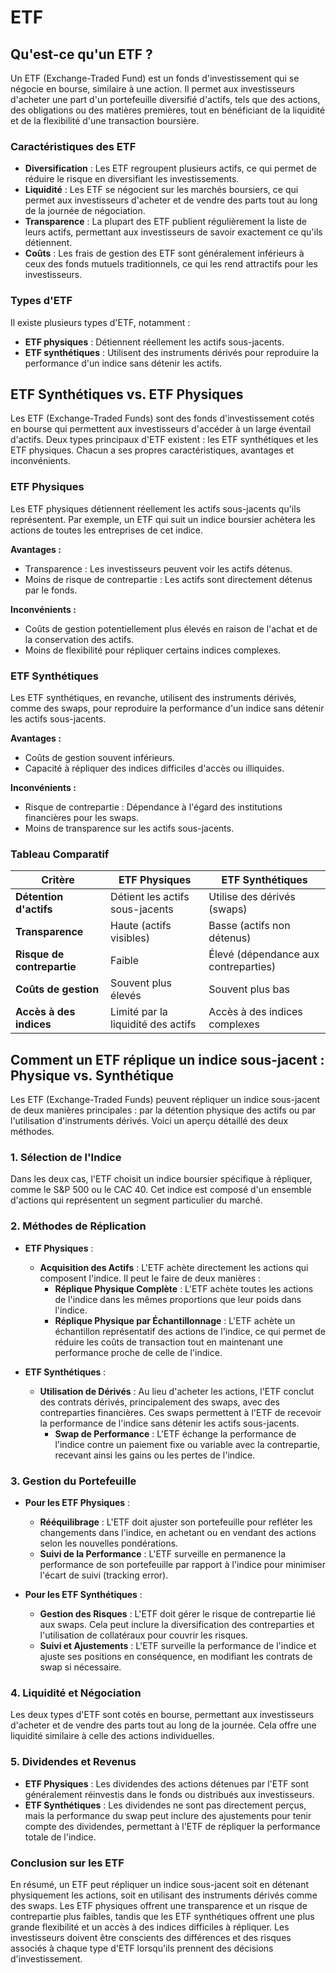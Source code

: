 # ETF

## Qu'est-ce qu'un ETF ?

Un ETF (Exchange-Traded Fund) est un fonds d'investissement qui se négocie en bourse, similaire à une action. Il permet aux investisseurs d'acheter une part d'un portefeuille diversifié d'actifs, tels que des actions, des obligations ou des matières premières, tout en bénéficiant de la liquidité et de la flexibilité d'une transaction boursière.

### Caractéristiques des ETF
- **Diversification** : Les ETF regroupent plusieurs actifs, ce qui permet de réduire le risque en diversifiant les investissements.
- **Liquidité** : Les ETF se négocient sur les marchés boursiers, ce qui permet aux investisseurs d'acheter et de vendre des parts tout au long de la journée de négociation.
- **Transparence** : La plupart des ETF publient régulièrement la liste de leurs actifs, permettant aux investisseurs de savoir exactement ce qu'ils détiennent.
- **Coûts** : Les frais de gestion des ETF sont généralement inférieurs à ceux des fonds mutuels traditionnels, ce qui les rend attractifs pour les investisseurs.

### Types d'ETF
Il existe plusieurs types d'ETF, notamment :
- **ETF physiques** : Détiennent réellement les actifs sous-jacents.
- **ETF synthétiques** : Utilisent des instruments dérivés pour reproduire la performance d'un indice sans détenir les actifs.

## ETF Synthétiques vs. ETF Physiques

Les ETF (Exchange-Traded Funds) sont des fonds d'investissement cotés en bourse qui permettent aux investisseurs d'accéder à un large éventail d'actifs. Deux types principaux d'ETF existent : les ETF synthétiques et les ETF physiques. Chacun a ses propres caractéristiques, avantages et inconvénients.

### ETF Physiques
Les ETF physiques détiennent réellement les actifs sous-jacents qu'ils représentent. Par exemple, un ETF qui suit un indice boursier achètera les actions de toutes les entreprises de cet indice.

**Avantages :**
- Transparence : Les investisseurs peuvent voir les actifs détenus.
- Moins de risque de contrepartie : Les actifs sont directement détenus par le fonds.

**Inconvénients :**
- Coûts de gestion potentiellement plus élevés en raison de l'achat et de la conservation des actifs.
- Moins de flexibilité pour répliquer certains indices complexes.

### ETF Synthétiques
Les ETF synthétiques, en revanche, utilisent des instruments dérivés, comme des swaps, pour reproduire la performance d'un indice sans détenir les actifs sous-jacents.

**Avantages :**
- Coûts de gestion souvent inférieurs.
- Capacité à répliquer des indices difficiles d'accès ou illiquides.

**Inconvénients :**
- Risque de contrepartie : Dépendance à l'égard des institutions financières pour les swaps.
- Moins de transparence sur les actifs sous-jacents.

### Tableau Comparatif

| Critère                  | ETF Physiques                     | ETF Synthétiques                  |
|-------------------------|-----------------------------------|-----------------------------------|
| **Détention d'actifs**   | Détient les actifs sous-jacents   | Utilise des dérivés (swaps)       |
| **Transparence**         | Haute (actifs visibles)           | Basse (actifs non détenus)        |
| **Risque de contrepartie**| Faible                            | Élevé (dépendance aux contreparties) |
| **Coûts de gestion**     | Souvent plus élevés                | Souvent plus bas                   |
| **Accès à des indices**  | Limité par la liquidité des actifs| Accès à des indices complexes      |

## Comment un ETF réplique un indice sous-jacent : Physique vs. Synthétique

Les ETF (Exchange-Traded Funds) peuvent répliquer un indice sous-jacent de deux manières principales : par la détention physique des actifs ou par l'utilisation d'instruments dérivés. Voici un aperçu détaillé des deux méthodes.

### 1. **Sélection de l'Indice**
Dans les deux cas, l'ETF choisit un indice boursier spécifique à répliquer, comme le S&P 500 ou le CAC 40. Cet indice est composé d'un ensemble d'actions qui représentent un segment particulier du marché.

### 2. **Méthodes de Réplication**

- **ETF Physiques** :
  - **Acquisition des Actifs** : L'ETF achète directement les actions qui composent l'indice. Il peut le faire de deux manières :
    - **Réplique Physique Complète** : L'ETF achète toutes les actions de l'indice dans les mêmes proportions que leur poids dans l'indice.
    - **Réplique Physique par Échantillonnage** : L'ETF achète un échantillon représentatif des actions de l'indice, ce qui permet de réduire les coûts de transaction tout en maintenant une performance proche de celle de l'indice.

- **ETF Synthétiques** :
  - **Utilisation de Dérivés** : Au lieu d'acheter les actions, l'ETF conclut des contrats dérivés, principalement des swaps, avec des contreparties financières. Ces swaps permettent à l'ETF de recevoir la performance de l'indice sans détenir les actifs sous-jacents.
    - **Swap de Performance** : L'ETF échange la performance de l'indice contre un paiement fixe ou variable avec la contrepartie, recevant ainsi les gains ou les pertes de l'indice.

### 3. **Gestion du Portefeuille**

- **Pour les ETF Physiques** :
  - **Rééquilibrage** : L'ETF doit ajuster son portefeuille pour refléter les changements dans l'indice, en achetant ou en vendant des actions selon les nouvelles pondérations.
  - **Suivi de la Performance** : L'ETF surveille en permanence la performance de son portefeuille par rapport à l'indice pour minimiser l'écart de suivi (tracking error).

- **Pour les ETF Synthétiques** :
  - **Gestion des Risques** : L'ETF doit gérer le risque de contrepartie lié aux swaps. Cela peut inclure la diversification des contreparties et l'utilisation de collatéraux pour couvrir les risques.
  - **Suivi et Ajustements** : L'ETF surveille la performance de l'indice et ajuste ses positions en conséquence, en modifiant les contrats de swap si nécessaire.

### 4. **Liquidité et Négociation**
Les deux types d'ETF sont cotés en bourse, permettant aux investisseurs d'acheter et de vendre des parts tout au long de la journée. Cela offre une liquidité similaire à celle des actions individuelles.

### 5. **Dividendes et Revenus**
- **ETF Physiques** : Les dividendes des actions détenues par l'ETF sont généralement réinvestis dans le fonds ou distribués aux investisseurs.
- **ETF Synthétiques** : Les dividendes ne sont pas directement perçus, mais la performance du swap peut inclure des ajustements pour tenir compte des dividendes, permettant à l'ETF de répliquer la performance totale de l'indice.

### Conclusion sur les ETF
En résumé, un ETF peut répliquer un indice sous-jacent soit en détenant physiquement les actions, soit en utilisant des instruments dérivés comme des swaps. Les ETF physiques offrent une transparence et un risque de contrepartie plus faibles, tandis que les ETF synthétiques offrent une plus grande flexibilité et un accès à des indices difficiles à répliquer. Les investisseurs doivent être conscients des différences et des risques associés à chaque type d'ETF lorsqu'ils prennent des décisions d'investissement.

